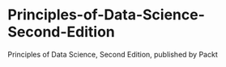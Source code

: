 # Principles-of-Data-Science-Second-Edition
Principles of Data Science, Second Edition, published by Packt
